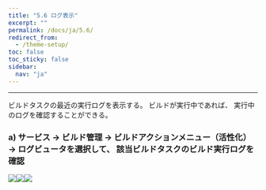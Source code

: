 ```yaml
---
title: "5.6 ログ表示"
excerpt: ""
permalink: /docs/ja/5.6/
redirect_from:
  - /theme-setup/
toc: false
toc_sticky: false
sidebar:
  nav: "ja"
---
```



---

ビルドタスクの最近の実行ログを表示する。 ビルドが実行中であれば、 実行中のログを確認することができる。

### a\) サービス → ビルド管理 → ビルドアクションメニュー（活性化） → ログビュータを選択して、 該当ビルドタスクのビルド実行ログを確認
![](/assets/JP/2.5/3.2.5_1.png)![](/assets/JP/2.5.4/3.2.6_2.png)![](/assets/JP/2.5/3.2.5_3.png)



